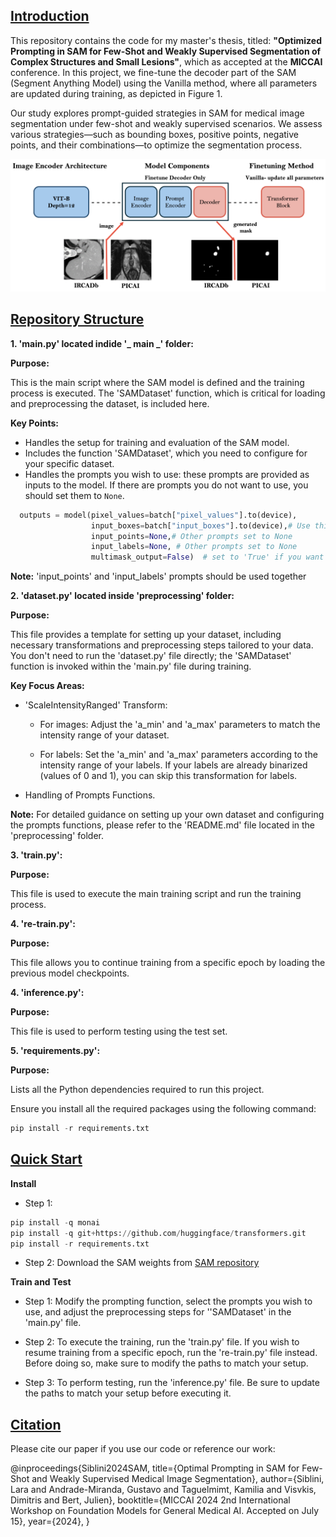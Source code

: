 <h2><u>Introduction</u></h2>

This repository contains the code for my master's thesis, titled: **"Optimized Prompting in SAM for Few-Shot and Weakly Supervised Segmentation of Complex Structures and Small Lesions"**, which as accepted at the **MICCAI** conference. In this project, we fine-tune the decoder part of the SAM (Segment Anything Model) using the Vanilla method, where all parameters are updated during training, as depicted in Figure 1. 

Our study explores prompt-guided strategies in SAM for medical image segmentation under few-shot and weakly supervised scenarios. We assess various strategies—such as bounding boxes, positive points, negative points, and their combinations—to optimize the segmentation process.

![Figure 1/ SAM Setup](Figure1.png)

<h2><u>Repository Structure</u></h2>

**1. 'main.py' located indide '_ main _' folder:**

   **Purpose:**
  
  This is the main script where the SAM model is defined and the training process is executed. The 'SAMDataset' function, which is critical for loading and preprocessing the dataset, is included here.
   
  **Key Points:**
  
  - Handles the setup for training and evaluation of the SAM model.
  - Includes the function 'SAMDataset', which you need to configure for your specific dataset.
  - Handles the prompts you wish to use: these prompts are provided as inputs to the model. If there are prompts you do not want to use, you should set them to `None`.
    
  ```python
    outputs = model(pixel_values=batch["pixel_values"].to(device),
                    input_boxes=batch["input_boxes"].to(device),# Use this prompt
                    input_points=None,# Other prompts set to None
                    input_labels=None, # Other prompts set to None
                    multimask_output=False)  # set to 'True' if you want multi-mask output
  ``` 
  **Note:** 'input_points' and 'input_labels' prompts should be used together 

**2. 'dataset.py' located inside 'preprocessing' folder:** 

 **Purpose:**

This file provides a template for setting up your dataset, including necessary transformations and preprocessing steps tailored to your data. 
You don't need to run the 'dataset.py' file directly; the 'SAMDataset' function is invoked within the 'main.py' file during training.

**Key Focus Areas:**

- 'ScaleIntensityRanged' Transform:
   - For images: Adjust the 'a_min' and 'a_max' parameters to match the intensity range of your dataset.
     
   - For labels: Set the 'a_min' and 'a_max' parameters according to the intensity range of your labels.
     If your labels are already binarized (values of 0 and 1), you can skip this transformation for labels.
    
-  Handling of Prompts Functions.

**Note:** For detailed guidance on setting up your own dataset and configuring the prompts functions, please refer to the 'README.md' file located in the 'preprocessing' folder.

**3. 'train.py':** 

 **Purpose:**
 
This file is used to execute the main training script and run the training process.

**4. 're-train.py':** 

 **Purpose:**

This file allows you to continue training from a specific epoch by loading the previous model checkpoints.

**4. 'inference.py':** 

 **Purpose:**

 This file is used to perform testing using the test set.
 
**5. 'requirements.py':** 

 **Purpose:**

Lists all the Python dependencies required to run this project.

Ensure you install all the required packages using the following command:

```python
pip install -r requirements.txt
```

<h2><u>Quick Start</u></h2>

**Install**

- Step 1:

```python
pip install -q monai
pip install -q git+https://github.com/huggingface/transformers.git
pip install -r requirements.txt
```

- Step 2: Download the SAM weights from [SAM repository](https://github.com/facebookresearch/segment-anything#model-checkpoints)

**Train and Test**

- Step 1: Modify the prompting function, select the prompts you wish to use, and adjust the preprocessing steps for ''SAMDataset' in the 'main.py' file.

- Step 2: To execute the training, run the 'train.py' file. If you wish to resume training from a specific epoch, run the 're-train.py' file instead.
  Before doing so, make sure to modify the paths to match your setup.
  
- Step 3: To perform testing, run the 'inference.py' file. Be sure to update the paths to match your setup before executing it.

<h2><u>Citation</u></h2>
Please cite our paper if you use our code or reference our work:

@inproceedings{Siblini2024SAM,
  title={Optimal Prompting in SAM for Few-Shot and Weakly Supervised Medical Image Segmentation},
  author={Siblini, Lara and Andrade-Miranda, Gustavo and Taguelmimt, Kamilia and Visvkis, Dimitris and Bert, Julien},
  booktitle={MICCAI 2024 2nd International Workshop on Foundation Models for General Medical AI. Accepted on July 15},
  year={2024},
}
